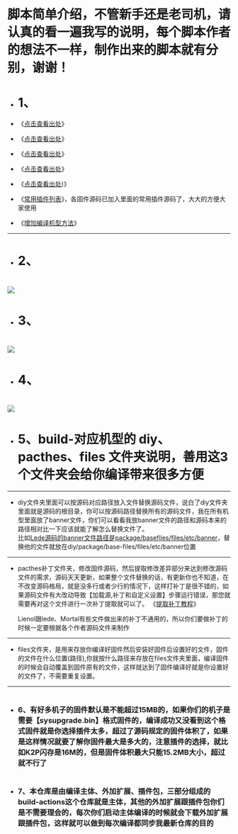 # 脚本简单介绍，不管新手还是老司机，请认真的看一遍我写的说明，每个脚本作者的想法不一样，制作出来的脚本就有分别，谢谢！
- # 1、
- 《[点击查看<Lede>出处](https://github.com/coolsnowwolf/lede)》

- 《[点击查看<Lienol>出处](https://github.com/Lienol/openwrt)》

- 《[点击查看<Immortalwrt>出处](https://github.com/immortalwrt/immortalwrt)》

- 《[点击查看<Official>出处](https://github.com/openwrt/openwrt)》

- 《[点击查看<Xwrt>出处](https://github.com/x-wrt/x-wrt))》

- 《[常用插件列表](https://github.com/danshui-git/shuoming/blob/master/%E5%90%8D%E7%A7%B0.md)》，各固件源码已加入里面的常用插件源码了，大大的方便大家使用

- 《[增加编译机型方法](https://github.com/danshui-git/shuoming/blob/master/jlck.md)》
----
- # 2、<br>
# <img src="https://github.com/danshui-git/shuoming/blob/master/doc/x2210.png" />
- # 3、<br>
# <img src="https://github.com/danshui-git/shuoming/blob/master/doc/x2211.png" />
#
- # 4、<br>
# <img src="https://github.com/danshui-git/shuoming/blob/master/doc/322.png" />
#
- # 5、build-对应机型的 diy、pacthes、files 文件夹说明，善用这3个文件夹会给你编译带来很多方便
----
- diy文件夹里面可以按源码对应路径放入文件替换源码文件，说白了diy文件夹里面就是源码的根目录，你可以按源码路径替换所有的源码文件，我在所有机型里面放了banner文件，你们可以看看我放banner文件的路径和源码本来的路径相对比一下应该就能了解怎么替换文件了。<br>比如[Lede源码的banner文件路径是package/basefiles/files/etc/banner](https://github.com/coolsnowwolf/lede/blob/master/package/base-files/files/etc/banner)，替换他的文件就放在diy/package/base-files/files/etc/banner位置<br>

----
- pacthes补丁文件夹，修改固件源码，然后提取修改差异部分来达到修改源码文件的需求，源码天天更新，如果整个文件替换的话，有更新你也不知道，在不改变源码格局，就是没多行或者少行的情况下，这样打补丁是很不错的，如果源码文件有大改动导致【加载源,补丁和自定义设置】步骤运行错误，那您就需要再对这个文件进行一次补丁提取就可以了。 《[提取补丁教程](https://github.com/danshui-git/shuoming/blob/master/buding.md)》 <br>

    Lienol跟lede、Mortal有些文件做出来的补丁不通用的，所以你们要做补丁的时候一定要根据各个作者源码文件来制作
----
- files文件夹，是用来存放你编译好固件然后安装好固件后设置好的文件，固件的文件在什么位置(路径),你就按什么路径来存放在files文件夹里面，编译固件的时候会自动覆盖到固件原有的文件，这样就达到了固件编译好就是你设置好的文件了，不需要重复设置。<br>
----
#
- ### 6、有好多机子的固件默认是不能超过15MB的，如果你们的机子是需要【sysupgrade.bin】格式固件的，编译成功又没看到这个格式固件就是你选择插件太多，超过了源码规定的固件体积了，如果是这样情况就要了解你固件最大是多大的，注意插件的选择，就比如K2P闪存是16M的，但是固件体积最大只能15.2MB大小，超过就不行了
#

- ### 7、本仓库是由编译主体、外加扩展、插件包，三部分组成的build-actions这个仓库就是主体，其他的外加扩展跟插件包你们是不需要理会的，每次你们启动主体编译的时候就会下载外加扩展跟插件包，这样就可以做到每次编译都同步我最新仓库的目的
